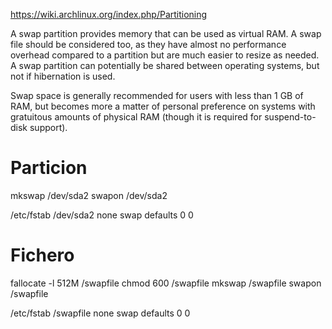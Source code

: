 https://wiki.archlinux.org/index.php/Partitioning

A swap partition provides memory that can be used as virtual RAM. A swap file should be considered too, as they have almost no performance overhead compared to a partition but are much easier to resize as needed. A swap partition can potentially be shared between operating systems, but not if hibernation is used.

Swap space is generally recommended for users with less than 1 GB of RAM, but becomes more a matter of personal preference on systems with gratuitous amounts of physical RAM (though it is required for suspend-to-disk support).


# Particion
mkswap /dev/sda2
swapon /dev/sda2

/etc/fstab
/dev/sda2 none swap defaults 0 0


# Fichero
fallocate -l 512M /swapfile
chmod 600 /swapfile
mkswap /swapfile
swapon /swapfile

/etc/fstab
/swapfile none swap defaults 0 0
